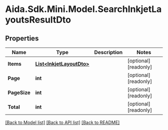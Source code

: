 # Aida.Sdk.Mini.Model.SearchInkjetLayoutsResultDto

## Properties

Name | Type | Description | Notes
------------ | ------------- | ------------- | -------------
**Items** | [**List&lt;InkjetLayoutDto&gt;**](InkjetLayoutDto.md) |  | [optional] [readonly] 
**Page** | **int** |  | [optional] [readonly] 
**PageSize** | **int** |  | [optional] [readonly] 
**Total** | **int** |  | [optional] [readonly] 

[[Back to Model list]](../README.md#documentation-for-models) [[Back to API list]](../README.md#documentation-for-api-endpoints) [[Back to README]](../README.md)

